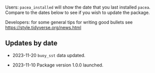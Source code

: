 Users: `pacea_installed` will show the date that you last installed `pacea`.
Compare to the dates below to see if you wish to update the package.

Developers: for some general tips for writing good bullets see https://style.tidyverse.org/news.html

## Updates by date

* 2023-11-20 `buoy_sst` data updated.

* 2023-11-10 Package version 1.0.0 launched.
